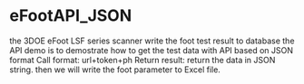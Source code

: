 # eFootAPI_JSON
the 3DOE eFoot LSF series scanner write the foot test result to database
the API demo is to demostrate how to get the test data with API based on JSON format
Call format:  url+token+ph
Return result: return the data in JSON string.  then we will write the foot parameter to Excel file.
